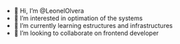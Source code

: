 - 👋 Hi, I’m @LeonelOlvera
- 👀 I’m interested in optimation of the systems
- 🌱 I’m currently learning estructures and infrastructures
- 💞️ I’m looking to collaborate on frontend developer
